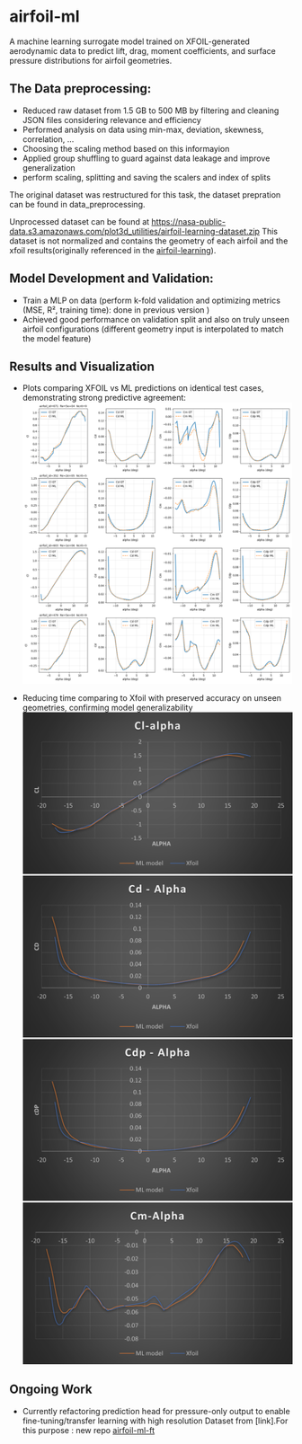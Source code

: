 # airfoil-ml
A machine learning surrogate model trained on XFOIL-generated aerodynamic data to predict lift, drag, moment coefficients, and surface pressure distributions for airfoil geometries.

## The Data preprocessing: 

- Reduced raw dataset from 1.5 GB to 500 MB by filtering and cleaning JSON files considering relevance and efficiency
- Performed analysis on data using min-max, deviation, skewness, correlation, ... 
- Choosing the scaling method based on this informayion
- Applied group shuffling to guard against data leakage and improve generalization
- perform scaling, splitting and saving the scalers and index of splits 

The original dataset was restructured for this task, the dataset prepration can be found in data_preprocessing.

Unprocessed dataset can be found at https://nasa-public-data.s3.amazonaws.com/plot3d_utilities/airfoil-learning-dataset.zip This dataset is not normalized and contains the geometry of each airfoil and the xfoil results(originally referenced in the [airfoil-learning](https://github.com/nasa/airfoil-learning)).


## Model Development and Validation:
- Train a MLP on data (perform k-fold validation and optimizing metrics (MSE, R², training time): done in previous version )
- Achieved good performance on validation split and also on truly unseen airfoil configurations (different geometry input is interpolated to match the model feature)


## Results and Visualization
- Plots comparing XFOIL vs ML predictions on identical test cases, demonstrating strong predictive agreement:
![comparing results for random cases from validation split](media/random.png)


- Reducing time comparing to Xfoil with preserved accuracy on unseen geometries, confirming model generalizability 
![Cl-alpha for unseen airfoil](media/cl.png)
![Cd-alpha for unseen airfoil](media/cd.png)
![Cdp-alpha for unseen airfoil](media/cdp.png)
![Cm-alpha for unseen airfoil](media/cm.png)

## Ongoing Work
- Currently refactoring prediction head for pressure-only output to enable fine-tuning/transfer learning with high resolution Dataset from [link].For this purpose : new repo [airfoil-ml-ft](https://github.com/faaarv/airfoil-ml-ft)